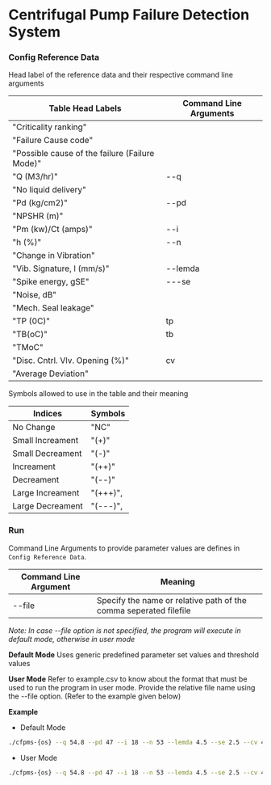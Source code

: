 # Centrifugal Pump Failure Detection System



### Config Reference Data
 Head label of the reference data and their respective command line arguments

| Table Head Labels                              | Command Line Arguments |
| ---------------------------------------------- | ---------------------- |
| "Criticality ranking"                          |                        |
| "Failure Cause code"                           |                        |
| "Possible cause of the failure (Failure Mode)" |                        |
| "Q (M3/hr)"                                    | --q                    |
| "No liquid delivery"                           |                        |
| "Pd (kg/cm2)"                                  | --pd                   |
| "NPSHR (m)"                                    |                        |
| "Pm (kw)/Ct (amps)"                            | --i                    |
| "h (%)"                                        | --n                    |
| "Change in Vibration"                          |                        |
| "Vib. Signature, l (mm/s)"                     | --lemda                |
| "Spike energy, gSE"                            | ---se                  |
| "Noise, dB"                                    |                        |
| "Mech. Seal leakage"                           |                        |
| "TP (0C)"                                      | tp                     |
| "TB(oC)"                                       | tb                     |
| "TMoC"                                         |                        |
| "Disc. Cntrl. Vlv. Opening (%)"                | cv                     |
| "Average Deviation"                            |                        |

Symbols allowed to use in the table and their meaning

| Indices          | Symbols  |
| ---------------- | -------- |
| No Change        | "NC"     |
| Small Increament | "(+)"    |
| Small Decreament | "(-)"    |
| Increament       | "(++)"   |
| Decreament       | "(--)"   |
| Large Increament | "(+++)", |
| Large Decreament | "(---)", |


### Run

Command Line Arguments to provide parameter values are defines in `Config Reference Data`.

| Command Line Argument | Meaning                                                           |
| --------------------- | ----------------------------------------------------------------- |
| --file                | Specify the name or relative path of the comma seperated filefile |

*Note: In case --file option is not specified, the program will execute in default mode, otherwise in user mode*

**Default Mode**
Uses generic predefined parameter set values and threshold values

**User Mode**
Refer to example.csv to know about the format that must be used to run the program in user mode. Provide the relative file name using the --file option. (Refer to the example given below)

**Example**
- Default Mode
```bash
./cfpms-{os} --q 54.8 --pd 47 --i 18 --n 53 --lemda 4.5 --se 2.5 --cv 45 
```
- User Mode
```bash
./cfpms-{os} --q 54.8 --pd 47 --i 18 --n 53 --lemda 4.5 --se 2.5 --cv 45 --file deviation_data.csv
```






